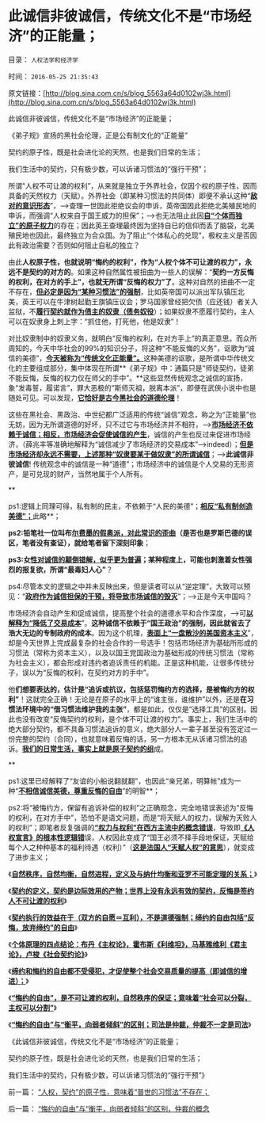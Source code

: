 # 此诚信非彼诚信，传统文化不是“市场经济”的正能量；

目录： `人权法学和经济学` 

时间： `2016-05-25 21:35:43` 

原文链接：[http://blog.sina.com.cn/s/blog_5563a64d0102wj3k.html](http://blog.sina.com.cn/s/blog_5563a64d0102wj3k.html)

此诚信非彼诚信，传统文化不是“市场经济”的正能量；

《弟子规》宣扬的黑社会伦理，正是公有制文化的“正能量”

契约的原子性，既是社会进化论的天然，也是我们日常的生活；

我们生活中的契约，只有极少数，可以诉诸习惯法的“强行干预”；

所谓“人权不可让渡的权利”，从来就是独立于外界社会，仅因个权的原子性，因而具备的天然权力（天赋）。外界社会（即某种习惯法的共同体）即便不承认这种“[**敌对的意识形态**](../../../2013/8/25/“inalienable，不可让渡的权力”的“敌对意识形态”.md)”，——>查理一世因此拒绝议会的申诉，英帝国因此拒绝北美殖民地的申诉，而强调“人权来自于国王威力的担保”；——>也无法阻止此因[**自“个体而独立”的原子权力**](../../../2013/8/18/没有绝对的权力，就没有最起码的自由和民主.md)的存在；因此英王查理最终因为坚持自已的信仰而丢了脑袋，北美殖民地也因此，最终独立为合众国。为了阻止“个体私心的兑现”，极权主义是否因此有政治需要？否则如何阻止自私的独立？

由此**人权原子性，也就说明“悔约的权利”，作为“人权个体不可让渡的权力”，永远不是契约的对方的**。如果这种自然属性被扭曲为一些人的误解：“**契约一方反悔的权利，在对方的手上”，也就无所谓“反悔的权力”了**。这种对自然的扭曲不一定不存在，[**但必定是因为“某种习惯法”的强制**](../../../2016/5/23/“悔约的自由”意味着“社会可以分裂，主权可以分割”；.md)，比如英帝国可以派出军队镇压北美，英王可以在牛津树起勤王旗镇压议会；罗马国家曾经把欠债（应还钱）者关入监狱，不[**履行契约就作为债主的奴隶（债务奴役**](../../../2016/5/19/不可反悔的契约或“诚信的义务”，称为“奴役，bondage”.md)）；如果奴隶不愿履行契约，主人可以在奴隶身上刺上字：“抓住他，打死他，他是奴隶”！

对比奴隶制中的奴隶义务，就明白“反悔的权利，在对方手上”的真正意思。而众所周知的，今天中华社会的99%的知识分子，将这种“不能反悔的义务”，讴歌为“诚信的美德”，[**今天被称为“传统文化正能量”。**](../../../2013/9/16/当指责中国人“没有诚信”成为普遍的正能量；.md)这种美德的讴歌，是所谓中华传统文化的主要组成部分，集中体现在所谓**《弟子规》中：通篇只是“师徒契约，徒弟不能反悔，反悔的权力仅在师父的手中”。**这些显然传统观念之诚信的宣扬，象“发毒誓，履诺言”，罪大恶极的“斯师灭祖，脱离本派”，即便在武侠小说中也是随处可见。可以发现，[**它恰好是古今黑社会的道德伦理**](../../../2015/7/29/黑手党形似总体党，罕做坏事，还玩正义的原因.md)！

这些在黑社会、黑政治、中世纪都广泛适用的传统“诚信”观念，称之为“正能量”也无妨，因为无所谓道德的好坏，只不过它与市场经济并不相符，——>[**市场经济不依赖于诚信；相反，市场经济会促使诚信的产生**](../../../2016/5/22/缔约和悔约的自由都不受侵犯，社会才有诚信.md)，诚信的产生也反过来促进市场经济，（薛兆丰等准确地解释为“诚信减少了市场经济的交易成本”——>indeed）；[**但是市场经济却永远不需要，上述那种“奴隶要某于做奴隶”的所谓诚信**](../../../2014/9/3/女性和公知语境中的“诚信”，一般不是双边契约中的守约；.md)；——>**此诚信非彼诚信**!
传统观念中的诚信是一种“道德”；市场经济中的诚信是个人交易的无形资产，是可兑现的财产，当然地属于个人所有。

**

ps1:逻辑上同理可得，私有制的民主，不依赖于“人民的美德”；[**相反“私有制创造美德”；**](../../../2014/9/13/“国民愚昧不可民主”是对公有制／社会主义民主的证伪；.md)此略**；

**ps2:铅笔社一位叫布[**尔费墨的假奥派，对此常识的歪曲**](../../../2013/1/24/商标是产权，但不是知识产权，及罗斯巴德和铅笔社.md)（是否也是罗斯巴德的误区，笔者没有查证），就给笔者留下深刻印象**；

**ps3:女[**性对诚信的颠倒错解，似乎更为普遍**](../../../2014/9/4/女性观念中的诚信，就是契约角度的“不讲契约，没诚信，背信弃约”.md)；某种程度上，可能也刺激着女性强烈的报复欲，所谓“最毒妇人心”**？

ps4:尽管本文的逻辑之中并未反映出来，但是读者可以从“逆定理”，大致可以预见：“[**政府作为诚信担保的干预，将导致市场诚信的毁灭**](../../../2013/5/17/监管的含义就是把所有企业国有化，国进民退.md)”；——>正是今天中国吗？

市场经济会自动产生和促成诚信，提高整个社会的道德水平和合作深度，——>可[**以解释为“降低了交易成本**](../../../2009/7/22/科斯定理的缺陷和交易成本概念的滥用.md)”。**这种诚信不依赖于“国王政治”的强制，因此就省去了浩大无边的专制政府的成本**。因为这个机理，[**表面上“一盘散沙的美国资本主义**](../../../2016/1/31/存在性定理：资本主义如果尔虞我诈，为什么有空前绝后的凝聚力？.md)”，却是今天世界上完成最复杂的社会合作的一号选手！包括市场经济为基础所形成的习惯法（常称为资本主义），以及以国王党国政治为基础形成的传统习惯法（常称为社会主义），都会形成对违约者追诉责任的机能。正是这种机能，让很多传统分子，误以为“反悔的权利，在契约对方的手中”。

他**们想要表达的，估计是“追诉或抗议，包括惩罚悔约方的选择，是被悔约方的权利”**！这就完全正确！无论是在原子的水平上的“谁主张，谁维护”以外，还是**在习惯法环境中的“借习惯法维护我的主张”**，都是如此，仅仅是“选择工具”的区别。因此也没有改变“反悔契约的权利，是个体不可让渡的权力”。事实上，我们生活中的绝大部分契约，都不具备习惯法追诉的意义，绝大部分人一辈子甚至没有签定过一份完整的契约（合同），也就意味着反悔的话，另一方根本无从诉诸习惯法的追诉。[**我们的日常生活，事实上就是原子契约的组**](../../../2016/5/20/契约缔约的自由包括“反悔，放弃缔约”的自由；.md)成。

**

ps1:这里已经解释了“友谊的小船说翻就翻”，也因此“亲兄弟，明算帐”成为一种“[**不相信诚信美德，尊重反悔的自由**](../../../2010/10/26/冲突“法（ius）”的法律(lex)一律无效.md)”的明智**；

ps2:将“被悔约方，保留有追诉补偿的权利”之正确观念，完全地错误表述为“反悔的权利，在对方手中”，恐怕不是语文问题，而是“将天赋人的权力，误解为天败人的权利”；即笔者反复强调的[**“权力与权利”在西方主流中的概念错误**](../../../2010/6/10/“人权学”是经济学与法学的共同根基.md)，导致即[**《人权宣言》的根本性逻辑错**](../../../2013/9/13/权利一般指“封建权利”，维权者即血酬.md)误，人权因此变成了“国王必须不择手段地保证，天赋给每个人之种种基本的福利待遇（权利）”（[**这是法国人“天赋人权”的意思**](../../../2013/8/27/极权主义“合理性”,“伟大的希特勒”和教皇.md)），就变成了进步主义；

《[**自然秩序，自然均衡，自然进程，定义及与纳什均衡和亚罗不可能定理的关系；**](../../../2016/5/18/自然秩序，自然均衡，自然进程.md)》

《[**契约的定义，契约是边际效用的产物；世界上没有永远有效的契约，反悔是签约人不可让渡的权利**](../../../2016/5/19/不可反悔的契约或“诚信的义务”，称为“奴役，bondage”.md)》

《[**契约执行的效益在于（双方的自愿＝互利），不是道德强制；缔约的自由包括“反悔，放弃缔约”的自由**](../../../2016/5/20/契约缔约的自由包括“反悔，放弃缔约”的自由；.md)》

《[**个体原理的四点结论：布丹《主权论》，霍布斯《利维坦》，马基雅维利《君主论》，卢梭《社会契约论》**](../../../2016/5/21/个体原理审查“契约理论”的对错，四个先验结论.md)》

《[**缔约和悔约的自由都不受侵犯，才促使整个社会交易质量的提高（即诚信的增进）；**](../../../2016/5/22/缔约和悔约的自由都不受侵犯，社会才有诚信.md)》

《[**“悔约的自由”，是不可让渡的权利，自然秩序的保证；意味着“社会可以分裂，主权可以分割”**](../../../2016/5/23/“悔约的自由”意味着“社会可以分裂，主权可以分割”；.md)》

《[**“悔约的自由”与“衡平，向弱者倾斜”的区别；司法是仲裁，仲裁不一定是司法**](../../../2016/5/24/“悔约的自由”与“衡平，向弱者倾斜”的区别，仲裁的概念.md)》

《此诚信非彼诚信，传统文化不是“市场经济”的正能量；

契约的原子性，既是社会进化论的天然，也是我们日常的生活；

我们生活中的契约，只有极少数，可以诉诸习惯法的“强行干预”》

前一篇： [“人权，契约”的原子性，意味着“普世的习惯法”不存在；](../../../2016/5/27/“人权，契约”的原子性，意味着“普世的习惯法”不存在；.md)

后一篇： [“悔约的自由”与“衡平，向弱者倾斜”的区别，仲裁的概念](../../../2016/5/24/“悔约的自由”与“衡平，向弱者倾斜”的区别，仲裁的概念.md)


